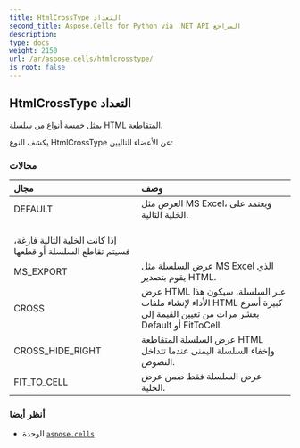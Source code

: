 ```yaml
---
title: HtmlCrossType التعداد
second_title: Aspose.Cells for Python via .NET API المراجع
description:
type: docs
weight: 2150
url: /ar/aspose.cells/htmlcrosstype/
is_root: false
---
```

##  HtmlCrossType التعداد
يمثل خمسة أنواع من سلسلة HTML المتقاطعة.



يكشف النوع HtmlCrossType عن الأعضاء التاليين:

###  مجالات
| مجال| وصف|
| :- | :- |
| DEFAULT | العرض مثل MS Excel، ويعتمد على الخلية التالية.<br/> إذا كانت الخلية التالية فارغة، فسيتم تقاطع السلسلة أو قطعها|
| MS_EXPORT | عرض السلسلة مثل MS Excel الذي يقوم بتصدير HTML.|
| CROSS |عرض HTML عبر السلسلة، سيكون هذا الأداء لإنشاء ملفات HTML كبيرة أسرع بعشر مرات من تعيين القيمة إلى Default أو FitToCell.|
| CROSS_HIDE_RIGHT | عرض السلسلة المتقاطعة HTML وإخفاء السلسلة اليمنى عندما تتداخل النصوص.|
| FIT_TO_CELL | عرض السلسلة فقط ضمن عرض الخلية.|



###  أنظر أيضا
* الوحدة [`aspose.cells`](..)
